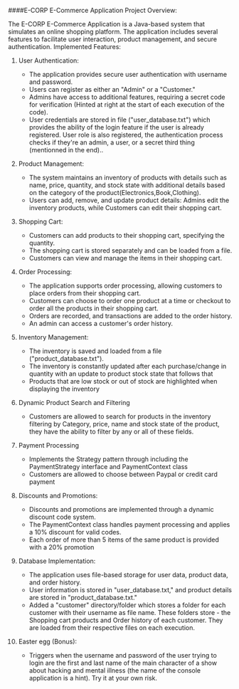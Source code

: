 ####E-CORP E-Commerce Application
Project Overview:

The E-CORP E-Commerce Application is a Java-based system that simulates an online shopping platform. The application includes several features to facilitate user interaction, product management, and secure authentication.
Implemented Features:
1. User Authentication:

    - The application provides secure user authentication with username and password.
    - Users can register as either an "Admin" or a "Customer."
    - Admins have access to additional features, requiring a secret code for verification (Hinted at right at the start of each execution of the code).
    - User credentials are stored in file ("user_database.txt") which provides the ability of the login feature if the user is already  registered. User role is also registered, the authentication process checks if they're an admin, a user, or a secret third thing (mentionned in the end)..

2. Product Management:

    - The system maintains an inventory of products with details such as name, price, quantity, and stock state with additional details based on the category of the product(Electronics,Book,Clothing).
    - Users can add, remove, and update product details: Admins edit the inventory products, while Customers can edit their shopping cart.

3. Shopping Cart:

    - Customers can add products to their shopping cart, specifying the quantity.
    - The shopping cart is stored separately and can be loaded from a file.
    - Customers can view and manage the items in their shopping cart.

4. Order Processing:

    - The application supports order processing, allowing customers to place orders from their shopping cart.
    - Customers can choose to order one product at a time or checkout to order all the products in their shopping cart.
    - Orders are recorded, and transactions are added to the order history.
    - An admin can access a customer's order history.
	
5. Inventory Management:

    - The inventory is saved and loaded from a file ("product_database.txt").
    - The inventory is constantly updated after each purchase/change in quantity with an update to product stock state that follows that
    - Products that are low stock or out of stock are highlighted when displaying the inventory

6. Dynamic Product Search and Filtering
    - Customers are allowed to search for products in the inventory filtering by Category, price, name and stock state of the product, they have the ability to filter by any or all of these fields.

7. Payment Processing
    - Implements the Strategy pattern through including the PaymentStrategy interface and PaymentContext class
    - Customers are allowed to choose between Paypal or credit card payment

8. Discounts and Promotions:

    - Discounts and promotions are implemented through a dynamic discount code system.
    - The PaymentContext class handles payment processing and applies a 10% discount for valid codes.
    - Each order of more than 5 items of the same product is provided with a 20% promotion

9. Database Implementation:

    - The application uses file-based storage for user data, product data, and order history.
    - User information is stored in "user_database.txt," and product details are stored in "product_database.txt."
    - Added a "customer" directory/folder which stores a folder for each customer with their username as file name. These folders store - the 	Shopping cart products and Order history of each customer. They are loaded from their respective files on each execution.

10. Easter egg (Bonus):
    
    - Triggers when the username and password of the user trying to login are the first and last name of the main character of a show about hacking and mental illness (the name of the console application is a hint). Try it at your own risk.

